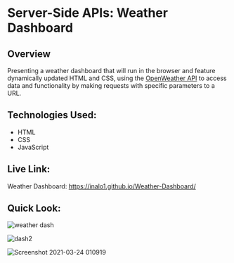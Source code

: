 # Server-Side APIs: Weather Dashboard

## Overview
Presenting a weather dashboard that will run in the browser and feature dynamically updated HTML and CSS, using the [OpenWeather API](https://openweathermap.org/api) to access data and functionality by making requests with specific parameters to a URL.

## Technologies Used:
* HTML
* CSS
* JavaScript

## Live Link:
Weather Dashboard: https://inalo1.github.io/Weather-Dashboard/

## Quick Look:
![weather dash](https://user-images.githubusercontent.com/73044038/112264378-cbccf500-8c3e-11eb-992d-f4c3dd35e949.png)

![dash2](https://user-images.githubusercontent.com/73044038/112264382-cd96b880-8c3e-11eb-8a4c-efa75f11ad23.png)

![Screenshot 2021-03-24 010919](https://user-images.githubusercontent.com/73044038/112264385-cec7e580-8c3e-11eb-81e7-381254a37448.png)


